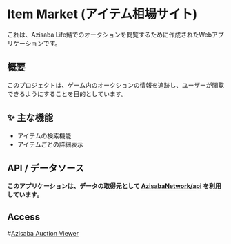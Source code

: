# Item Market (アイテム相場サイト)

これは、Azisaba Life鯖でのオークションを閲覧するために作成されたWebアプリケーションです。

## 概要

このプロジェクトは、ゲーム内のオークションの情報を追跡し、ユーザーが閲覧できるようにすることを目的としています。

## ✨ 主な機能

- アイテムの検索機能
- アイテムごとの詳細表示

## API / データソース

**このアプリケーションは、データの取得元として [AzisabaNetwork/api](https://github.com/AzisabaNetwork/api) を利用しています。**

## Access

#[Azisaba Auction Viewer](https://tankj21.github.io/item-market)
